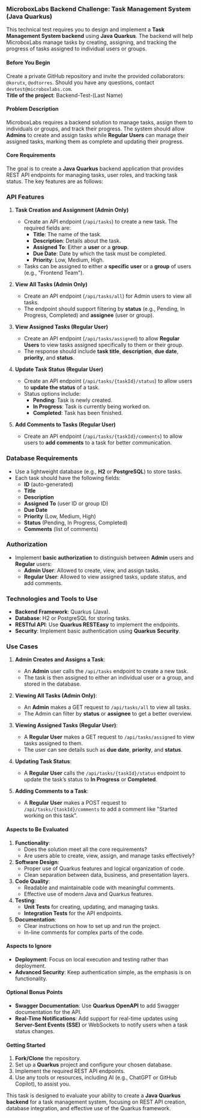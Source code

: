 ### MicroboxLabs Backend Challenge: Task Management System (Java Quarkus)
This technical test requires you to design and implement a **Task Management System backend** using **Java Quarkus**. The backend will help MicroboxLabs manage tasks by creating, assigning, and tracking the progress of tasks assigned to individual users or groups.

#### **Before You Begin**
Create a private GitHub repository and invite the provided collaborators: `@korutx`, `@odtorres`. Should you have any questions, contact `devtest@microboxlabs.com`.  
**Title of the project**: Backend-Test-(Last Name)

#### **Problem Description**
MicroboxLabs requires a backend solution to manage tasks, assign them to individuals or groups, and track their progress. The system should allow **Admins** to create and assign tasks while **Regular Users** can manage their assigned tasks, marking them as complete and updating their progress.

#### **Core Requirements**
The goal is to create a **Java Quarkus** backend application that provides REST API endpoints for managing tasks, user roles, and tracking task status. The key features are as follows:

### **API Features**
1. **Task Creation and Assignment (Admin Only)**
   - Create an API endpoint (`/api/tasks`) to create a new task. The required fields are:
     - **Title**: The name of the task.
     - **Description**: Details about the task.
     - **Assigned To**: Either a **user** or a **group**.
     - **Due Date**: Date by which the task must be completed.
     - **Priority**: Low, Medium, High.
   - Tasks can be assigned to either a **specific user** or a **group** of users (e.g., "Frontend Team").

2. **View All Tasks (Admin Only)**
   - Create an API endpoint (`/api/tasks/all`) for Admin users to view all tasks.
   - The endpoint should support filtering by **status** (e.g., Pending, In Progress, Completed) and **assignee** (user or group).

3. **View Assigned Tasks (Regular User)**
   - Create an API endpoint (`/api/tasks/assigned`) to allow **Regular Users** to view tasks assigned specifically to them or their group.
   - The response should include **task title**, **description**, **due date**, **priority**, and **status**.

4. **Update Task Status (Regular User)**
   - Create an API endpoint (`/api/tasks/{taskId}/status`) to allow users to **update the status** of a task.
   - Status options include:
     - **Pending**: Task is newly created.
     - **In Progress**: Task is currently being worked on.
     - **Completed**: Task has been finished.

5. **Add Comments to Tasks (Regular User)**
   - Create an API endpoint (`/api/tasks/{taskId}/comments`) to allow users to **add comments** to a task for better communication.

### **Database Requirements**
- Use a lightweight database (e.g., **H2** or **PostgreSQL**) to store tasks.
- Each task should have the following fields:
  - **ID** (auto-generated)
  - **Title**
  - **Description**
  - **Assigned To** (user ID or group ID)
  - **Due Date**
  - **Priority** (Low, Medium, High)
  - **Status** (Pending, In Progress, Completed)
  - **Comments** (list of comments)

### **Authorization**
- Implement **basic authorization** to distinguish between **Admin** users and **Regular** users:
  - **Admin User**: Allowed to create, view, and assign tasks.
  - **Regular User**: Allowed to view assigned tasks, update status, and add comments.

### **Technologies and Tools to Use**
- **Backend Framework**: Quarkus (Java).
- **Database**: H2 or PostgreSQL for storing tasks.
- **RESTful API**: Use **Quarkus RESTEasy** to implement the endpoints.
- **Security**: Implement basic authentication using **Quarkus Security**.

### **Use Cases**
1. **Admin Creates and Assigns a Task**:
   - An **Admin** user calls the `/api/tasks` endpoint to create a new task.
   - The task is then assigned to either an individual user or a group, and stored in the database.

2. **Viewing All Tasks (Admin Only)**:
   - An **Admin** makes a GET request to `/api/tasks/all` to view all tasks.
   - The Admin can filter by **status** or **assignee** to get a better overview.

3. **Viewing Assigned Tasks (Regular User)**:
   - A **Regular User** makes a GET request to `/api/tasks/assigned` to view tasks assigned to them.
   - The user can see details such as **due date**, **priority**, and **status**.

4. **Updating Task Status**:
   - A **Regular User** calls the `/api/tasks/{taskId}/status` endpoint to update the task’s status to **In Progress** or **Completed**.

5. **Adding Comments to a Task**:
   - A **Regular User** makes a POST request to `/api/tasks/{taskId}/comments` to add a comment like "Started working on this task".

#### **Aspects to Be Evaluated**
1. **Functionality**:
   - Does the solution meet all the core requirements?
   - Are users able to create, view, assign, and manage tasks effectively?
2. **Software Design**:
   - Proper use of Quarkus features and logical organization of code.
   - Clean separation between data, business, and presentation layers.
3. **Code Quality**:
   - Readable and maintainable code with meaningful comments.
   - Effective use of modern Java and Quarkus features.
4. **Testing**:
   - **Unit Tests** for creating, updating, and managing tasks.
   - **Integration Tests** for the API endpoints.
5. **Documentation**:
   - Clear instructions on how to set up and run the project.
   - In-line comments for complex parts of the code.

#### **Aspects to Ignore**
- **Deployment**: Focus on local execution and testing rather than deployment.
- **Advanced Security**: Keep authentication simple, as the emphasis is on functionality.

#### **Optional Bonus Points**
- **Swagger Documentation**: Use **Quarkus OpenAPI** to add Swagger documentation for the API.
- **Real-Time Notifications**: Add support for real-time updates using **Server-Sent Events (SSE)** or WebSockets to notify users when a task status changes.

#### **Getting Started**
1. **Fork/Clone** the repository.
2. Set up a **Quarkus** project and configure your chosen database.
3. Implement the required REST API endpoints.
4. Use any tools or resources, including AI (e.g., ChatGPT or GitHub Copilot), to assist you.

This task is designed to evaluate your ability to create a **Java Quarkus backend** for a task management system, focusing on REST API creation, database integration, and effective use of the Quarkus framework.

